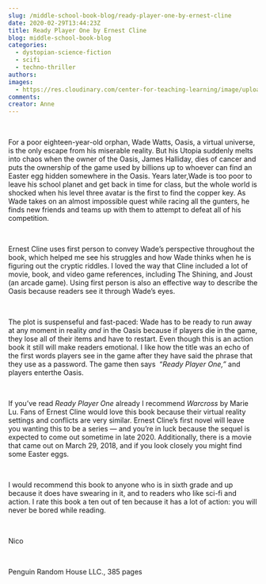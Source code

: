 ```yaml
---
slug: /middle-school-book-blog/ready-player-one-by-ernest-cline
date: 2020-02-29T13:44:23Z
title: Ready Player One by Ernest Cline
blog: middle-school-book-blog
categories:
  - dystopian-science-fiction
  - scifi
  - techno-thriller
authors:
images:
  - https://res.cloudinary.com/center-for-teaching-learning/image/upload/v1637513063/Ready-Player-One.png.png
comments:
creator: Anne
---
```


<div class="wp-block-image"><figure class="alignleft size-large"/></div>
<!-- /wp:image --><br /><!-- wp:paragraph -->
<p>For a poor
eighteen-year-old orphan, Wade Watts, Oasis, a virtual universe, is the only
escape from his miserable reality. But his Utopia suddenly melts into chaos
when the owner of the Oasis, James Halliday, dies of cancer and puts the
ownership of the game used by billions up to whoever can find an Easter egg
hidden somewhere in the Oasis. Years later,Wade is too poor to leave
his school planet and get back in time for class, but the whole world is
shocked when his level three avatar is the first to find the copper key. As
Wade takes on an almost impossible quest while racing all the gunters, he finds
new friends and teams up with them to attempt to defeat all of his competition.</p>
<!-- /wp:paragraph --><br /><!-- wp:paragraph -->
<p>Ernest Cline uses first person to convey Wade’s perspective throughout the book, which helped me see his struggles and how Wade thinks when he is figuring out the cryptic riddles. I loved the way that Cline included a lot of movie, book, and video game references, including The Shining, and Joust (an arcade game). Using first person is also an effective way to describe the Oasis because readers see it through Wade’s eyes. </p>
<!-- /wp:paragraph --><br /><!-- wp:paragraph -->
<p>The plot is suspenseful
and fast-paced: Wade has to be ready to run away at any moment in reality <em>and</em>
in the Oasis because if players die in the game, they lose all of their items
and have to restart. Even though this is an action book it still will make
readers emotional. I like how the title was an echo of the first words players
see in the game after they have said the phrase that they use as a password.
The game then says  “<em>Ready Player One,” </em>and players enterthe
Oasis. </p>
<!-- /wp:paragraph --><br /><!-- wp:paragraph -->
<p>If you’ve read <em>Ready
Player One </em>already I recommend <em>Warcross </em>by Marie Lu. Fans of Ernest
Cline would love this book because their virtual reality settings and conflicts
are very similar. Ernest Cline’s first novel will leave you wanting this to be
a series — and you’re in luck because the sequel is expected to come out
sometime in late 2020. Additionally, there is a movie that came out on March 29, 2018, and if you look closely you might find
some Easter eggs. </p>
<!-- /wp:paragraph --><br /><!-- wp:paragraph -->
<p>I would recommend this
book to anyone who is in sixth grade and up because it does have swearing in
it, and to readers who like sci-fi and action. I rate this book a ten out of
ten because it has a lot of action: you will never be bored while
reading. </p>
<!-- /wp:paragraph --><br /><!-- wp:paragraph -->
<p>Nico</p>
<!-- /wp:paragraph --><br /><!-- wp:paragraph -->
<p>Penguin Random House LLC., 385 pages</p>
<!-- /wp:paragraph -->
